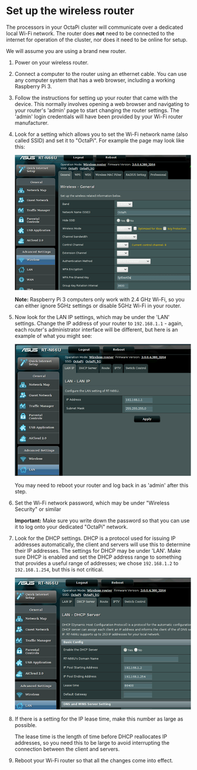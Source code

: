# Set up the wireless router

The processors in your OctaPi cluster will communicate over a dedicated local Wi-Fi network. The router does **not** need to be connected to the internet for operation of the cluster, nor does it need to be online for setup.

We will assume you are using a brand new router.

1. Power on your wireless router.

1. Connect a computer to the router using an ethernet cable. You can use any computer system that has a web browser, including a working Raspberry Pi 3.

1. Follow the instructions for setting up your router that came with the device. This normally involves opening a web browser and navigating to your router's 'admin' page to start changing the router settings. The 'admin' login credentials will have been provided by your Wi-Fi router manufacturer.

1. Look for a setting which allows you to set the Wi-Fi network name (also called SSID) and set it to "OctaPi". For example the page may look like this:

    ![Set the SSID](images/router-ssid.png)

    **Note:** Raspberry Pi 3 computers only work with 2.4 GHz Wi-Fi, so you can either ignore 5GHz settings or disable 5GHz Wi-Fi in your router.

1. Now look for the LAN IP settings, which may be under the 'LAN' settings. Change the IP address of your router to `192.168.1.1` - again, each router's administrator interface will be different, but here is an example of what you might see:

    ![Set the router's IP address](images/router-lan-ip.png)

    You may need to reboot your router and log back in as 'admin' after this step.

1. Set the Wi-Fi network password, which may be under "Wireless Security" or similar

    **Important:** Make sure you write down the password so that you can use it to log onto your dedicated "OctaPi" network.

1. Look for the DHCP settings. DHCP is a protocol used for issuing IP addresses automatically, the client and servers will use this to determine their IP addresses. The settings for DHCP may be under 'LAN'. Make sure DHCP is enabled and set the DHCP address range to something that provides a useful range of addresses; we chose `192.168.1.2` to `192.168.1.254`, but this is not critical.

    ![Set the DHCP range](images/router-dhcp.png)

1. If there is a setting for the IP lease time, make this number as large as possible.

    The lease time is the length of time before DHCP reallocates IP addresses, so you need this to be large to avoid interrupting the connection between the client and servers.

1. Reboot your Wi-Fi router so that all the changes come into effect.
